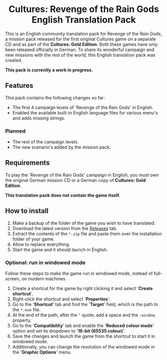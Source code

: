 <h1 align="center">
Cultures: Revenge of the Rain Gods
<br/>
English Translation Pack
</h1>

This is an English community translation pack for Revenge of the Rain Gods, a mission pack released for the first original Cultures game on a separate CD and as part of the **Cultures: Gold Edition**. Both these games have only been released officially in German. To share its wonderful campaign and new missions with the rest of the world, this English translation pack was created.

**This pack is currently a work in progress.**

## Features

This pack contains the following changes so far:

- The first 4 campaign levels of 'Revenge of the Rain Gods' in English.
- Enabled the available built-in English language files for various menu's and adds missing strings.

### Planned

- The rest of the campaign levels.
- The new scenario's added by the mission pack.

## Requirements

To play the 'Revenge of the Rain Gods' campaign in English, you must own the original German mission CD or a German copy of **Cultures: Gold Edition**.

**This translation pack does not contain the game itself.**

## How to install

1. Make a backup of the folder of the game you wish to have translated.
2. Download the latest version from the [Releases](https://github.com/Basssiiie/Cultures-Revenge-of-the-Rain-Gods-Translation/releases) tab.
3. Extract the contents of the `*.zip` file and paste them over the installation folder of your game.
4. Allow to replace everything.
5. Start the game and it should launch in English.

### Optional: run in windowed mode

Follow these steps to make the game run in windowed mode, instead of full-screen, on modern machines.

1. Create a shortcut for the game by right clicking it and select '**Create shortcut**'.
2. Right-click the shortcut and select '**Properties**'.
3. Go to the '**Shortcut**' tab and find the '**Target**' field, which is the path to the `*.exe` file.
4. At the end of the path, after the `"` quote, add a space and the `-window` property.
5. Go to the '**Compatibility**' tab and enable the '**Reduced colour mode**' option and set its dropdown to '**16-bit (65535 colour)**'.
6. Save the changes and launch the game from the shortcut to start it in windowed mode.
7. Additionally, you can change the resolution of the windowed mode in the '**Graphic Options**' menu.
